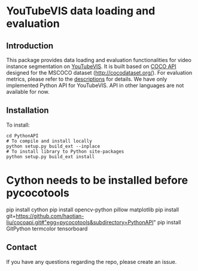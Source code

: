 # YouTubeVIS data loading and evaluation
## Introduction

This package provides data loading and evaluation functionalities for video instance segmentation on [YouTubeVIS](https://youtube-vos.org/dataset/vis/). It is built based on [COCO API](https://github.com/cocodataset/cocoapi) designed for the MSCOCO dataset (http://cocodataset.org/). For evaluation metrics, please refer to the [descriptions](https://youtube-vos.org/dataset/vis/) for details.
We have only implemented Python API for YouTubeVIS. API in other languages are not available for now.

## Installation
To install:
```
cd PythonAPI
# To compile and install locally 
python setup.py build_ext --inplace
# To install library to Python site-packages 
python setup.py build_ext install
```

# Cython needs to be installed before pycocotools
pip install cython
pip install opencv-python pillow matplotlib
pip install git+https://github.com/haotian-liu/cocoapi.git#"egg=pycocotools&subdirectory=PythonAPI"
pip install GitPython termcolor tensorboard

## Contact
If you have any questions regarding the repo, please create an issue.
